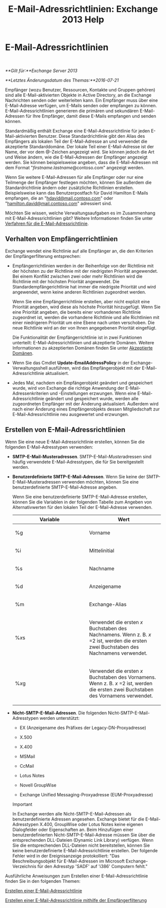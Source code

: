 ﻿---
title: 'E-Mail-Adressrichtlinien: Exchange 2013 Help'
TOCTitle: E-Mail-Adressrichtlinien
ms:assetid: b63b63bb-6faf-4337-8441-50bc64b49bb8
ms:mtpsurl: https://technet.microsoft.com/de-de/library/Bb232171(v=EXCHG.150)
ms:contentKeyID: 50476520
ms.date: 04/24/2018
mtps_version: v=EXCHG.150
ms.translationtype: HT
---

# E-Mail-Adressrichtlinien

 

_**Gilt für:**Exchange Server 2013_

_**Letztes Änderungsdatum des Themas:**2016-07-21_

Empfänger (wozu Benutzer, Ressourcen, Kontakte und Gruppen gehören) sind alle E-Mail-aktivierten Objekte in Active Directory, an die Exchange Nachrichten senden oder weiterleiten kann. Ein Empfänger muss über eine E-Mail-Adresse verfügen, um E-Mails senden oder empfangen zu können. E-Mail-Adressrichtlinien generieren die primären und sekundären E-Mail-Adressen für Ihre Empfänger, damit diese E-Mails empfangen und senden können.

Standardmäßig enthält Exchange eine E-Mail-Adressrichtlinie für jeden E-Mail-aktivierten Benutzer. Diese Standardrichtlinie gibt den Alias des Empfängers als lokalen Teil der E-Mail-Adresse an und verwendet die akzeptierte Standarddomäne. Der lokale Teil einer E-Mail-Adresse ist der Name, der vor dem @-Zeichen angezeigt wird. Sie können jedoch die Art und Weise ändern, wie die E-Mail-Adressen der Empfänger angezeigt werden. Sie können beispielsweise angeben, dass die E-Mail-Adressen mit dem Format "*firstname*.*lastname*@contoso.com" angezeigt werden.

Wenn Sie weitere E-Mail-Adressen für alle Empfänger oder nur eine Teilmenge der Empfänger festlegen möchten, können Sie außerdem die Standardrichtlinie ändern oder zusätzliche Richtlinien erstellen. Beispielsweise kann das Benutzerpostfach für David Hamilton E-Mails empfangen, die an "hdavid@mail.contoso.com" oder "hamilton.david@mail.contoso.com" adressiert sind.

Möchten Sie wissen, welche Verwaltungsaufgaben es im Zusammenhang mit E-Mail-Adressrichtlinien gibt? Weitere Informationen finden Sie unter [Verfahren für die E-Mail-Adressrichtlinie](email-address-policy-procedures-exchange-2013-help.md).

## Verhalten von Empfängerrichtlinien

Exchange wendet eine Richtlinie auf alle Empfänger an, die den Kriterien der Empfängerfilterung entsprechen:

  - Empfängerrichtlinien werden in der Reihenfolge von der Richtlinie mit der höchsten zu der Richtlinie mit der niedrigsten Priorität angewendet. Bei einem Konflikt zwischen zwei oder mehr Richtlinien wird die Richtlinie mit der höchsten Priorität angewendet. Die Standardempfängerichtlinie hat immer die niedrigste Priorität und wird angewendet, wenn keine anderen Richtlinien zugeordnet werden.
    
    Wenn Sie eine Empfängerrichtlinie erstellen, aber nicht explizit eine Priorität angeben, wird diese als höchste Priorität hinzugefügt. Wenn Sie eine Priorität angeben, die bereits einer vorhandenen Richtlinie zugeordnet ist, werden die vorhandene Richtlinie und alle Richtlinien mit einer niedrigeren Priorität um eine Ebene nach unten verschoben. Die neue Richtlinie wird an der von Ihnen angegebenen Priorität eingefügt.
    
    Die Funktionalität der Empfängerrichtlinie ist in zwei Funktionen unterteilt: E-Mail-Adressrichtlinien und akzeptierte Domänen. Weitere Informationen zu akzeptierten Domänen finden Sie unter [Akzeptierte Domänen](accepted-domains-exchange-2013-help.md).

  - Wenn Sie das Cmdlet **Update-EmailAddressPolicy** in der Exchange-Verwaltungsshell ausführen, wird das Empfängerobjekt mit der E-Mail-Adressrichtlinie aktualisiert.

  - Jedes Mal, nachdem ein Empfängerobjekt geändert und gespeichert wurde, wird von Exchange die richtige Anwendung der E-Mail-Adressenkriterien und -Einstellungen erzwungen. Wenn eine E-Mail-Adressrichtlinie geändert und gespeichert wurde, werden alle zugeordneten Empfänger mit der Änderung aktualisiert. Außerdem wird nach einer Änderung eines Empfängerobjekts dessen Mitgliedschaft zur E-Mail-Adressrichtlinie neu ausgewertet und erzwungen.

## Erstellen von E-Mail-Adressrichtlinien

Wenn Sie eine neue E-Mail-Adressrichtlinie erstellen, können Sie die folgenden E-Mail-Adresstypen verwenden:

  - **SMTP-E-Mail-Musteradressen**. SMTP-E-Mail-*Muster*adressen sind häufig verwendete E-Mail-Adresstypen, die für Sie bereitgestellt werden.

  - **Benutzerdefinierte SMTP-E-Mail-Adressen**. Wenn Sie keine der SMTP-E-Mail-Musteradressen verwenden möchten, können Sie eine benutzerdefinierte SMTP-E-Mail-Adresse angeben.
    
    Wenn Sie eine benutzerdefinierte SMTP-E-Mail-Adresse erstellen, können Sie die Variablen in der folgenden Tabelle zum Angeben von Alternativwerten für den lokalen Teil der E-Mail-Adresse verwenden.
    
    
    <table>
    <colgroup>
    <col style="width: 50%" />
    <col style="width: 50%" />
    </colgroup>
    <thead>
    <tr class="header">
    <th>Variable</th>
    <th>Wert</th>
    </tr>
    </thead>
    <tbody>
    <tr class="odd">
    <td><p>%g</p></td>
    <td><p>Vorname</p></td>
    </tr>
    <tr class="even">
    <td><p>%i</p></td>
    <td><p>Mittelinitial</p></td>
    </tr>
    <tr class="odd">
    <td><p>%s</p></td>
    <td><p>Nachname</p></td>
    </tr>
    <tr class="even">
    <td><p>%d</p></td>
    <td><p>Anzeigename</p></td>
    </tr>
    <tr class="odd">
    <td><p>%m</p></td>
    <td><p>Exchange-Alias</p></td>
    </tr>
    <tr class="even">
    <td><p>%<em>x</em>s</p></td>
    <td><p>Verwendet die ersten <em>x</em> Buchstaben des Nachnamens. Wenn z. B. <em>x</em> =2 ist, werden die ersten zwei Buchstaben des Nachnamens verwendet.</p></td>
    </tr>
    <tr class="odd">
    <td><p>%<em>x</em>g</p></td>
    <td><p>Verwendet die ersten <em>x</em> Buchstaben des Vornamens. Wenn z. B. <em>x</em> =2 ist, werden die ersten zwei Buchstaben des Vornamens verwendet.</p></td>
    </tr>
    </tbody>
    </table>


  - **Nicht-SMTP-E-Mail-Adressen**. Die folgenden Nicht-SMTP-E-Mail-Adresstypen werden unterstützt:
    
      - EX (Anzeigename des Präfixes der Legacy-DN-Proxyadresse)
    
      - X.500
    
      - X.400
    
      - MSMail
    
      - CcMail
    
      - Lotus Notes
    
      - Novell GroupWise
    
      - Exchange Unified Messaging-Proxyadresse (EUM-Proxyadresse)
    

    > [!IMPORTANT]
    > In Exchange werden alle Nicht-SMTP-E-Mail-Adressen als benutzerdefinierte Adressen angesehen. Exchange bietet für die E-Mail-Adresstypen X.400, GroupWise oder Lotus Notes keine eigenen Dialogfelder oder Eigenschaften an. Beim Hinzufügen einer benutzerdefinierten Nicht-SMTP-E-Mail-Adresse müssen Sie über die entsprechenden DLL-Dateien (Dynamic Link Library) verfügen. Wenn Sie die entsprechenden DLL-Dateien nicht bereitstellen, können Sie keine benutzerdefinierte E-Mail-Adressrichtlinie erstellen. Der folgende Fehler wird in der Ereignisanzeige protokolliert: "Das Beschreibungsobjekt für E-Mail-Adressen im Microsoft Exchange-Verzeichnis für den Adresstyp 'SADF' auf 'i386' Computern fehlt."



Ausführliche Anweisungen zum Erstellen einer E-Mail-Adressrichtlinie finden Sie in den folgenden Themen:

[Erstellen einer E-Mail-Adressrichtlinie](create-an-email-address-policy-exchange-2013-help.md)

[Erstellen einer E-Mail-Adressrichtlinie mithilfe der Empfängerfilterung](create-an-email-address-policy-by-using-recipient-filters-exchange-2013-help.md)

